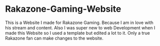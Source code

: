 # Rakazone-Gaming-Website
This is a Website I made for Rakazone Gaming.
Because I am in love with his stream and content.
Also I was super new to web Development when I made this Website so I used a template but edited a lot to it.
Only a true Rakazone fan can make changes to the website.
